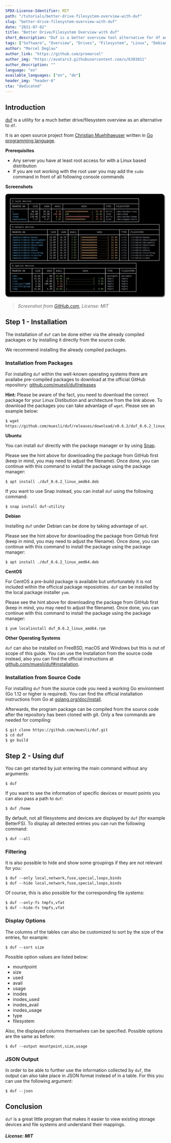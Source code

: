```yaml
---
SPDX-License-Identifier: MIT
path: "/tutorials/better-drive-filesystem-overview-with-duf"
slug: "better-drive-filesystem-overview-with-duf"
date: "2021-07-02"
title: "Better Drive/Filesystem Overview with duf"
short_description: "Duf is a better overview tool alternative for df and creates a clean overview about all drives/filesystems."
tags: ["Software", "Overview", "Drives", "Filesystem", "Linux", "Debian", "Ubuntu", "Open Source", "Lang:Go", "Tools"]
author: "Marcel Deglau"
author_link: "https://github.com/promarcel"
author_img: "https://avatars3.githubusercontent.com/u/6303811"
author_description: ""
language: "en"
available_languages: ["en", "de"]
header_img: "header-6"
cta: "dedicated"
---
```


## Introduction

[duf](https://github.com/muesli/duf) is a utility for a much better drive/filesystem overview as an alternative to `df`.

It is an open source project from [Christian Muehlhaeuser](https://github.com/muesli) written in [Go programming language](https://golang.org).

**Prerequisites**

* Any server you have at least root access for with a Linux based distribution
* If you are not working with the root user you may add the `sudo` command in front of all following console commands

**Screenshots**

![Example overview from duf](images/duf.png)

> _Screenshot from [GitHub.com](https://github.com/muesli/duf/blob/master/duf.png), License: MIT_

## Step 1 - Installation

The installation of `duf` can be done either via the already compiled packages or by installing it directly from the source code.

We recommend installing the already compiled packages.

### Installation from Packages

For installing `duf` within the well-known operating systems there are availabe pre-compiled packages to download at the official GitHub repository: [github.com/muesli/duf/releases](https://github.com/muesli/duf/releases)

**Hint:** Please be aware of the fact, you need to download the correct package for your Linux Distibution and architecture from the link above. To download the packages you can take advantage of `wget`. Please see an example below:

```console
$ wget https://github.com/muesli/duf/releases/download/v0.6.2/duf_0.6.2_linux_amd64.deb
```

**Ubuntu**

You can install `duf` directly with the package manager or by using [Snap](https://snapcraft.io).

Please see the hint above for downloading the package from GitHub first (keep in mind, you may need to adjust the filename). Once done, you can continue with this command to install the package using the package manager:

```console
$ apt install ./duf_0.6.2_linux_amd64.deb
```

If you want to use Snap instead, you can install `duf` using the following command:

```console
$ snap install duf-utility
```

**Debian**

Installing `duf` under Debian can be done by taking advantage of `apt`.

Please see the hint above for downloading the package from GitHub first (keep in mind, you may need to adjust the filename). Once done, you can continue with this command to install the package using the package manager:

```console
$ apt install ./duf_0.6.2_linux_amd64.deb
```

**CentOS**

For CentOS a pre-build package is available but unfortunately it is not included within the officical package reposiotries. `duf` can be installed by the local package installer `yum`.

Please see the hint above for downloading the package from GitHub first (keep in mind, you may need to adjust the filename). Once done, you can continue with this command to install the package using the package manager:

```console
$ yum localinstall duf_0.6.2_linux_amd64.rpm
```

**Other Operating Systems**

`duf` can also be installed on FreeBSD, macOS and Windows but this is out of scope of this guide. You can use the Installation from the source code instead, also you can find the official instructions at [github.com/muesli/duf#installation](https://github.com/muesli/duf#installation).

### Installation from Source Code

For installing `duf` from the source code you need a working Go environment (Go 1.12 or higher is required). You can find the official installation instructions from Go at [golang.org/doc/install](https://golang.org/doc/install).

Afterwards, the program package can be compiled from the source code after the repository has been cloned with git. Only a few commands are needed for compiling:

```console
$ git clone https://github.com/muesli/duf.git
$ cd duf
$ go build
```

## Step 2 - Using duf

You can get started by just entering the main command without any arguments:

```console
$ duf
```

If you want to see the information of specific devices or mount points you can also pass a path to `duf`:

```console
$ duf /home
```

By default, not all filesystems and devices are displayed by `duf` (for example BetterFS). To display all detected entries you can run the following command:

```console
$ duf --all
```

### Filtering

It is also possible to hide and show some groupings if they are not relevant for you:

```console
$ duf --only local,network,fuse,special,loops,binds
$ duf --hide local,network,fuse,special,loops,binds
```

Of course, this is also possible for the corresponding file systems:

```console
$ duf --only-fs tmpfs,vfat
$ duf --hide-fs tmpfs,vfat
```

### Display Options

The columns of the tables can also be customized to sort by the size of the entries, for example:

```console
$ duf --sort size
```

Possible option values are listed below:

- mountpoint
- size
- used
- avail
- usage
- inodes
- inodes_used
- inodes_avail
- inodes_usage
- type
- filesystem

Also, the displayed columns themselves can be specified. Possible options are the same as before:

```console
$ duf --output mountpoint,size,usage
```

### JSON Output

In order to be able to further use the information collected by `duf`, the output can also take place in JSON format instead of in a table. For this you can use the following argument:

```console
$ duf --json
```

## Conclusion

`duf` is a great little program that makes it easier to view existing storage devices and file systems and understand their mappings.

##### License: MIT

<!--

Contributor's Certificate of Origin

By making a contribution to this project, I certify that:

(a) The contribution was created in whole or in part by me and I have
    the right to submit it under the license indicated in the file; or

(b) The contribution is based upon previous work that, to the best of my
    knowledge, is covered under an appropriate license and I have the
    right under that license to submit that work with modifications,
    whether created in whole or in part by me, under the same license
    (unless I am permitted to submit under a different license), as
    indicated in the file; or

(c) The contribution was provided directly to me by some other person
    who certified (a), (b) or (c) and I have not modified it.

(d) I understand and agree that this project and the contribution are
    public and that a record of the contribution (including all personal
    information I submit with it, including my sign-off) is maintained
    indefinitely and may be redistributed consistent with this project
    or the license(s) involved.

Signed-off-by: Marcel Deglau <marcel.deglau@hetzner.com>

-->
